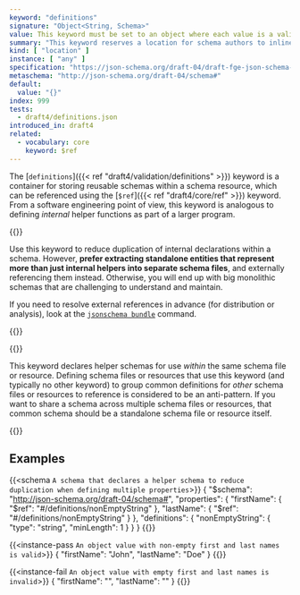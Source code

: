 ```yaml
---
keyword: "definitions"
signature: "Object<String, Schema>"
value: This keyword must be set to an object where each value is a valid JSON Schema
summary: "This keyword reserves a location for schema authors to inline reusable JSON Schemas into a more general schema."
kind: [ "location" ]
instance: [ "any" ]
specification: "https://json-schema.org/draft-04/draft-fge-json-schema-validation-00#rfc.section.5.5.7"
metaschema: "http://json-schema.org/draft-04/schema#"
default:
  value: "{}"
index: 999
tests:
  - draft4/definitions.json
introduced_in: draft4
related:
  - vocabulary: core
    keyword: $ref
---
```



The [`definitions`]({{< ref "draft4/validation/definitions" >}}) keyword is a
container for storing reusable schemas within a schema resource, which can be
referenced using the [`$ref`]({{< ref "draft4/core/ref" >}}) keyword. From a
software engineering point of view, this keyword is analogous to defining
_internal_ helper functions as part of a larger program.

{{<best-practice>}}

Use this keyword to reduce duplication of internal declarations within a
schema. However, **prefer extracting standalone entities that represent more
than just internal helpers into separate schema files**, and externally
referencing them instead. Otherwise, you will end up with big monolithic
schemas that are challenging to understand and maintain.

If you need to resolve external references in advance (for distribution or
analysis), look at the [`jsonschema
bundle`](https://github.com/sourcemeta/jsonschema/blob/main/docs/bundle.markdown)
command.

{{</best-practice>}}

{{<common-pitfall>}}

This keyword declares helper schemas for use _within_ the same schema file or
resource.  Defining schema files or resources that use this keyword (and
typically no other keyword) to group common definitions for _other_ schema
files or resources to reference is considered to be an anti-pattern. If you
want to share a schema across multiple schema files or resources, that common
schema should be a standalone schema file or resource itself.

{{</common-pitfall>}}

## Examples

{{<schema `A schema that declares a helper schema to reduce duplication when defining multiple properties`>}}
{
  "$schema": "http://json-schema.org/draft-04/schema#",
  "properties": {
    "firstName": { "$ref": "#/definitions/nonEmptyString" },
    "lastName": { "$ref": "#/definitions/nonEmptyString" }
  },
  "definitions": {
    "nonEmptyString": {
      "type": "string",
      "minLength": 1
    }
  }
}
{{</schema>}}

{{<instance-pass `An object value with non-empty first and last names is valid`>}}
{ "firstName": "John", "lastName": "Doe" }
{{</instance-pass>}}

{{<instance-fail `An object value with empty first and last names is invalid`>}}
{ "firstName": "", "lastName": "" }
{{</instance-fail>}}
